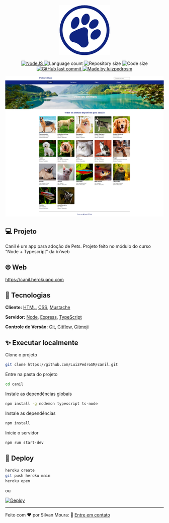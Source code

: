 <p align="center">
    <img src=".github/img/favicon.png" width="160">
</p>

<p align="center">
  <a href="https://nodejs.org/en/">
    <img src="https://img.shields.io/static/v1?label=Node&message=JS&color=blue?style=plastic&logo=Node.js" alt="NodeJS" />
  </a>

  <img src="https://img.shields.io/github/languages/count/luizpedrosm/canil?color=%2304D361" alt="Language count" />

  <img src="https://img.shields.io/github/repo-size/luizpedrosm/canil" alt="Repository size" />

  <img src="https://img.shields.io/github/languages/code-size/luizpedrosm/canil" alt="Code size" />

  <a href="https://github.com/luizpedrosm/canil/commits/master">
    <img alt="GitHub last commit" src="https://img.shields.io/github/last-commit/luizpedrosm/canil">
  </a>
	
  <a href="https://www.linkedin.com/in/luizpedrosm">  
    <img alt="Made by luizpedrosm" src="https://img.shields.io/badge/made%20by-luizpedrosm-blue">
  </a>  
</p>

<p align="center">
    <img alt="Home" title="Home" src=".github/img/homeUpdate.png" />
</p>

## 💻 Projeto

Canil é um app para adoção de Pets. Projeto feito no módulo do curso "Node + Typescript" da b7web

## 🌐 Web

https://canil.herokuapp.com

## 🧱 Tecnologias

**Cliente:** [HTML](https://www.w3schools.com/html), [CSS](https://www.w3schools.com/css), [Mustache](https://github.com/janl/mustache.js)

**Servidor:** [Node](https://nodejs.org), [Express](https://expressjs.com), [TypeScript](https://www.typescriptlang.org)

**Controle de Versão:** [Git](https://git-scm.com/), [Gitflow](https://www.atlassian.com/br/git/tutorials/comparing-workflows/gitflow-workflow), [Gitmoji](https://gitmoji.dev/)

## ✨ Executar localmente

Clone o projeto

```bash
git clone https://github.com/LuizPedroSM/canil.git
```

Entre na pasta do projeto

```bash
cd canil
```

Instale as dependências globais

```bash
npm install -g nodemon typescript ts-node
```

Instale as dependências

```bash
npm install
```

Inicie o servidor

```bash
npm run start-dev
```

## 🚀 Deploy

```bash
heroku create
git push heroku main
heroku open
```

ou

[![Deploy](https://www.herokucdn.com/deploy/button.svg)](https://heroku.com/deploy?template=https://github.com/LuizPedroSM/canil)

---

Feito com ❤️ por Silvan Moura: 👋 [Entre em contato](https://www.linkedin.com/in/luizpedrosm/)
